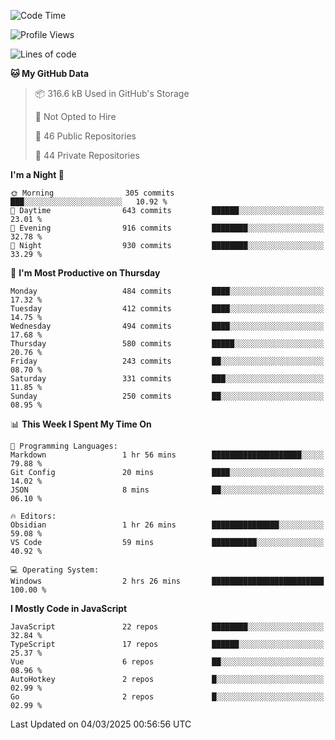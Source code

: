 <!--START_SECTION:waka-->
![Code Time](http://img.shields.io/badge/Code%20Time-924%20hrs%2016%20mins-blue)

![Profile Views](http://img.shields.io/badge/Profile%20Views-0-blue)

![Lines of code](https://img.shields.io/badge/From%20Hello%20World%20I%27ve%20Written-1.1%20million%20lines%20of%20code-blue)

**🐱 My GitHub Data** 

> 📦 316.6 kB Used in GitHub's Storage 
 > 
> 🚫 Not Opted to Hire
 > 
> 📜 46 Public Repositories 
 > 
> 🔑 44 Private Repositories 
 > 
**I'm a Night 🦉** 

```text
🌞 Morning                305 commits         ███░░░░░░░░░░░░░░░░░░░░░░   10.92 % 
🌆 Daytime                643 commits         ██████░░░░░░░░░░░░░░░░░░░   23.01 % 
🌃 Evening                916 commits         ████████░░░░░░░░░░░░░░░░░   32.78 % 
🌙 Night                  930 commits         ████████░░░░░░░░░░░░░░░░░   33.29 % 
```
📅 **I'm Most Productive on Thursday** 

```text
Monday                   484 commits         ████░░░░░░░░░░░░░░░░░░░░░   17.32 % 
Tuesday                  412 commits         ████░░░░░░░░░░░░░░░░░░░░░   14.75 % 
Wednesday                494 commits         ████░░░░░░░░░░░░░░░░░░░░░   17.68 % 
Thursday                 580 commits         █████░░░░░░░░░░░░░░░░░░░░   20.76 % 
Friday                   243 commits         ██░░░░░░░░░░░░░░░░░░░░░░░   08.70 % 
Saturday                 331 commits         ███░░░░░░░░░░░░░░░░░░░░░░   11.85 % 
Sunday                   250 commits         ██░░░░░░░░░░░░░░░░░░░░░░░   08.95 % 
```


📊 **This Week I Spent My Time On** 

```text
💬 Programming Languages: 
Markdown                 1 hr 56 mins        ████████████████████░░░░░   79.88 % 
Git Config               20 mins             ████░░░░░░░░░░░░░░░░░░░░░   14.02 % 
JSON                     8 mins              ██░░░░░░░░░░░░░░░░░░░░░░░   06.10 % 

🔥 Editors: 
Obsidian                 1 hr 26 mins        ███████████████░░░░░░░░░░   59.08 % 
VS Code                  59 mins             ██████████░░░░░░░░░░░░░░░   40.92 % 

💻 Operating System: 
Windows                  2 hrs 26 mins       █████████████████████████   100.00 % 
```

**I Mostly Code in JavaScript** 

```text
JavaScript               22 repos            ████████░░░░░░░░░░░░░░░░░   32.84 % 
TypeScript               17 repos            ██████░░░░░░░░░░░░░░░░░░░   25.37 % 
Vue                      6 repos             ██░░░░░░░░░░░░░░░░░░░░░░░   08.96 % 
AutoHotkey               2 repos             █░░░░░░░░░░░░░░░░░░░░░░░░   02.99 % 
Go                       2 repos             █░░░░░░░░░░░░░░░░░░░░░░░░   02.99 % 
```




 Last Updated on 04/03/2025 00:56:56 UTC
<!--END_SECTION:waka-->
